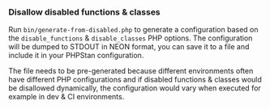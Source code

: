 ### Disallow disabled functions & classes

Run `bin/generate-from-disabled.php` to generate a configuration based on the `disable_functions` & `disable_classes` PHP options. The configuration will be dumped to STDOUT in NEON format, you can save it to a file and include it in your PHPStan configuration.

The file needs to be pre-generated because different environments often have different PHP configurations and if disabled functions & classes would be disallowed dynamically, the configuration would vary when executed for example in dev & CI environments.
